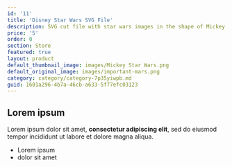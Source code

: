 ```yaml
---
id: '11'
title: 'Disney Star Wars SVG File'
description: SVG cut file with star wars images in the shape of Mickey Ears
price: '5'
order: 0
section: Store
featured: true
layout: product
default_thumbnail_image: images/Mickey Star Wars.png
default_original_image: images/important-mars.png
category: category/category-7p35yiwpb.md
guid: 1601a296-4b7a-46cb-a633-5f77efc03123
---
```

## Lorem ipsum

Lorem ipsum dolor sit amet, **consectetur adipiscing elit**, sed do eiusmod tempor incididunt ut labore et dolore magna aliqua.

- Lorem ipsum
- dolor sit amet